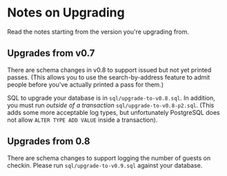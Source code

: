 Notes on Upgrading
==================

Read the notes starting from the version you're upgrading from.

Upgrades from v0.7
------------------

There are schema changes in v0.8 to support issued but not yet printed
passes. (This allows you to use the search-by-address feature to admit
people before you've actually printed a pass for them.)

SQL to upgrade your database is in `sql/upgrade-to-v0.8.sql`. In addition,
you must run *outside of a transaction* `sql/upgrade-to-v0.8-p2.sql`.
(This adds some more acceptable log types, but unfortunately PostgreSQL
does not allow `ALTER TYPE ADD VALUE` inside a transaction).

Upgrades from 0.8
-----------------

There are schema changes to support logging the number of guests on
checkin. Please run `sql/upgrade-to-v0.9.sql` against your database.
